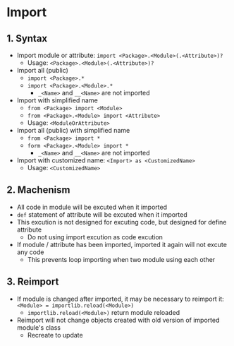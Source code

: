 # Import

## 1. Syntax

- Import module or attribute: `import <Package>.<Module>(.<Attribute>)?`
    - Usage: `<Package>.<Module>(.<Attribute>)?`
- Import all (public)
    - `import <Package>.*`
    - `import <Package>.<Module>.*`
        - `_<Name>` and `__<Name>` are not imported
- Import with simplified name
    - `from <Package> import <Module>`
    - `from <Package>.<Module> import <Attribute>`
    - Usage: `<ModuleOrAttribute>`
- Import all (public) with simplified name
    - `from <Package> import *`
    - `form <Package>.<Module> import *`
        - `_<Name>` and `__<Name>` are not imported
- Import with customized name: `<Import> as <CustomizedName>`
    - Usage: `<CustomizedName>`

## 2. Machenism

- All code in module will be excuted when it imported
- `def` statement of attribute will be excuted when it imported
- This excution is not designed for excuting code, but designed for define attribute
    - Do not using import excution as code excution
- If module / attribute has been imported, imported it again will not excute any code
    - This prevents loop importing when two module using each other

## 3. Reimport

- If module is changed after imported, it may be necessary to reimport it: `<Module> = importlib.reload(<Module>)`
    - `importlib.reload(<Module>)` return module reloaded
- Reimport will not change objects created with old version of imported module's class
    - Recreate to update